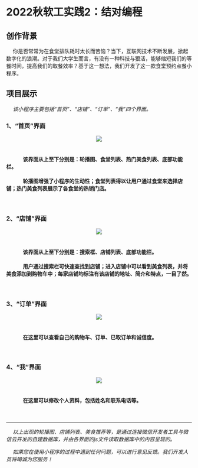 # 2022秋软工实践2：结对编程

## 创作背景

&ensp;&ensp;    你是否常常为在食堂排队耗时太长而苦恼？当下，互联网技术不断发展，掀起数字化的浪潮。对于我们大学生而言，有没有一种科技与狠活，能够缩短我们的等餐时间，提高我们的取餐效率？基于这一想法，我们开发了这一款食堂预约点餐小程序。

## 项目展示
&ensp;&ensp;    *该小程序主要包括“首页”、“店铺”、“订单”、“我”四个界面。*

### 1、“首页”界面

<div align=center><img src="https://img-blog.csdnimg.cn/469630c3b7ed4a41933d818b29c4b2bf.gif#pic_center"></div>
<br />

#### &ensp;&ensp;&ensp;&ensp;&ensp;&ensp; 该界面从上至下分别是：轮播图、食堂列表、热门美食列表、底部功能栏。

#### &ensp;&ensp;&ensp;&ensp;&ensp;&ensp; 轮播图增强了小程序的生动性；食堂列表得以让用户通过食堂来选择店铺；热门美食列表展示了各食堂的热销门店。 

<br />

### 2、“店铺”界面

<div align=center><img src="https://img-blog.csdnimg.cn/b23a4acb782d40948ae9ed0f1c9db5f7.gif#pic_center"></div>
<br />

#### &ensp;&ensp;&ensp;&ensp;&ensp;&ensp;  该界面从上至下分别是：搜索框、店铺列表、底部功能栏。

#### &ensp;&ensp;&ensp;&ensp;&ensp;&ensp;  用户通过搜索栏可快速查找到店铺；进入店铺中可以看到美食列表，并将美食添加到购物车中；每家店铺均标注有该店铺的地址、简介和特点，一目了然。

<br />

### 3、“订单”界面

<div align=center><img src="https://img-blog.csdnimg.cn/2a3094deac164690b1cab993c378fba1.gif#pic_center"></div>
<br />

#### &ensp;&ensp;&ensp;&ensp;&ensp;&ensp;  在这里可以查看自己的购物车、订单、已取订单和诚信度。

<br />


### 4、“我”界面

<div align=center><img src="https://img-blog.csdnimg.cn/1f958ebfa28d44c799af6113f7f33bf1.gif#pic_center"></div>
<br />

#### &ensp;&ensp;&ensp;&ensp;&ensp;&ensp;  在这里可以修改个人资料，包括姓名和联系电话等。

<br />

***

&ensp;&ensp;    *以上出现的轮播图、店铺列表、美食推荐等，是通过连接微信开发者工具与微信云开发的自建数据库，并由各界面的js文件读取数据库中的内容呈现的。*

&ensp;&ensp;    *如果您在使用小程序的过程中遇到任何问题，可以进行意见反馈。我们开发人员将竭诚为您服务！*
